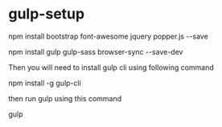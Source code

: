 # gulp-setup


npm install bootstrap font-awesome jquery popper.js --save


npm install gulp gulp-sass browser-sync --save-dev



Then you will need to install gulp cli using following command 

npm install -g gulp-cli 

then run gulp using this command 

gulp
